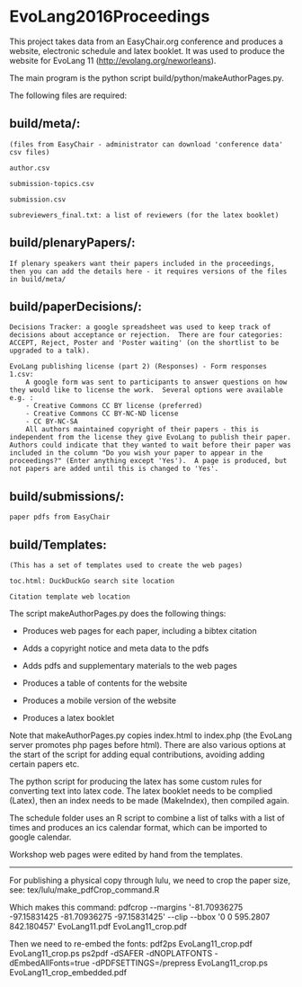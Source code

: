 # EvoLang2016Proceedings

This project takes data from an EasyChair.org conference and produces a website, electronic schedule and latex booklet.  It was used to produce the website for EvoLang 11 (http://evolang.org/neworleans).

The main program is the python script build/python/makeAuthorPages.py.

The following files are required:

build/meta/:
----------------
    (files from EasyChair - administrator can download 'conference data' csv files)
    
    author.csv
    
    submission-topics.csv
    
    submission.csv
    
    subreviewers_final.txt: a list of reviewers (for the latex booklet)

build/plenaryPapers/:
----------------------------
	If plenary speakers want their papers included in the proceedings, then you can add the details here - it requires versions of the files in build/meta/

build/paperDecisions/:
----------------------------
    Decisions Tracker: a google spreadsheet was used to keep track of decisions about acceptance or rejection.  There are four categories: ACCEPT, Reject, Poster and 'Poster waiting' (on the shortlist to be upgraded to a talk).
    
    EvoLang publishing license (part 2) (Responses) - Form responses 1.csv:  
    	A google form was sent to participants to answer questions on how they would like to license the work.  Several options were available e.g. :
    	- Creative Commons CC BY license (preferred)
    	- Creative Commons CC BY-NC-ND license
    	- CC BY-NC-SA
    	All authors maintained copyright of their papers - this is independent from the license they give EvoLang to publish their paper.
	Authors could indicate that they wanted to wait before their paper was included in the column "Do you wish your paper to appear in the proceedings?" (Enter anything except 'Yes').  A page is produced, but not papers are added until this is changed to 'Yes'.

build/submissions/:
-------------------------
	paper pdfs from EasyChair

build/Templates:
----------------------
	(This has a set of templates used to create the web pages)
	
	toc.html: DuckDuckGo search site location
	
	Citation template web location


The script makeAuthorPages.py does the following things:

- Produces web pages for each paper, including a bibtex citation
	
- Adds a copyright notice and meta data to the pdfs
	
- Adds pdfs and supplementary materials to the web pages
	
- Produces a table of contents for the website
	
- Produces a mobile version of the website
	
- Produces a latex booklet

Note that makeAuthorPages.py copies index.html to index.php (the EvoLang server promotes php pages before html).  There are also various options at the start of the script for adding equal contributions, avoiding adding certain papers etc.

The python script for producing the latex has some custom rules for converting text into latex code.  The latex booklet needs to be complied (Latex), then an index needs to be made (MakeIndex), then compiled again.

The schedule folder uses an R script to combine a list of talks with a list of times and produces an ics calendar format, which can be imported to google calendar.

Workshop web pages were edited by hand from the templates.


-----------

For publishing a physical copy through lulu, we need to crop the paper size, see:
tex/lulu/make_pdfCrop_command.R

Which makes this command:
pdfcrop --margins '-81.70936275 -97.15831425 -81.70936275 -97.15831425' --clip --bbox '0 0 595.2807 842.180457' EvoLang11.pdf EvoLang11_crop.pdf

Then we need to re-embed the fonts:
pdf2ps EvoLang11_crop.pdf EvoLang11_crop.ps
ps2pdf -dSAFER -dNOPLATFONTS -dEmbedAllFonts=true -dPDFSETTINGS=/prepress EvoLang11_crop.ps EvoLang11_crop_embedded.pdf